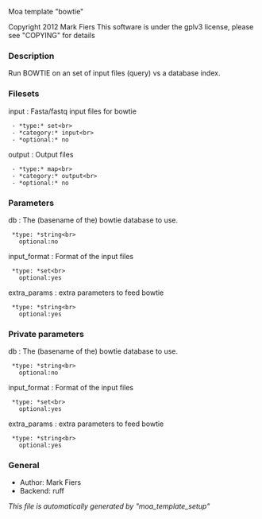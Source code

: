 
Moa template "bowtie"

Copyright 2012 Mark Fiers
This software is under the gplv3 license, please see "COPYING" for details



### Description

Run BOWTIE on an set of input files (query) vs a database index.

### Filesets

input
:    Fasta/fastq input files for bowtie

     - *type:* set<br>
     - *category:* input<br>
     - *optional:* no

output
:    Output files

     - *type:* map<br>
     - *category:* output<br>
     - *optional:* no



### Parameters

db
:    The (basename of the) bowtie database to use.

     *type: *string<br>
       optional:no

input_format
:    Format of the input files

     *type: *set<br>
       optional:yes

extra_params
:    extra parameters to feed bowtie

     *type: *string<br>
       optional:yes



### Private parameters

db
:    The (basename of the) bowtie database to use.

     *type: *string<br>
       optional:no

input_format
:    Format of the input files

     *type: *set<br>
       optional:yes

extra_params
:    extra parameters to feed bowtie

     *type: *string<br>
       optional:yes



### General

* Author: Mark Fiers
* Backend: ruff

*This file is automatically generated by "moa_template_setup"*